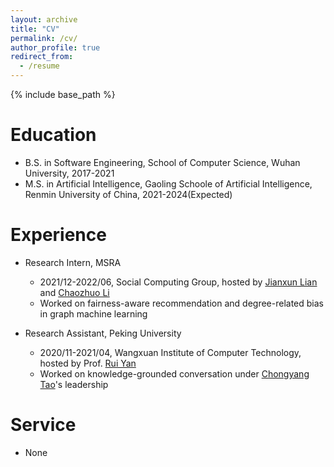 ```yaml
---
layout: archive
title: "CV"
permalink: /cv/
author_profile: true
redirect_from:
  - /resume
---
```


{% include base_path %}

Education
======
* B.S. in Software Engineering, School of Computer Science, Wuhan University, 2017-2021
* M.S. in Artificial Intelligence, Gaoling Schoole of Artificial Intelligence, Renmin University of China, 2021-2024(Expected)

Experience
======
* Research Intern, MSRA
  * 2021/12-2022/06, Social Computing Group, hosted by [Jianxun Lian](https://www.microsoft.com/en-us/research/people/jialia) and [Chaozhuo Li](https://whatsname1991.github.io/)
  * Worked on fairness-aware recommendation and degree-related bias in graph machine learning

* Research Assistant, Peking University
  * 2020/11-2021/04, Wangxuan Institute of Computer Technology, hosted by Prof. [Rui Yan](https://gsai.ruc.edu.cn/addons/teacher/index/info.html?user_id=0&ruccode=20200243&ln=en)
  * Worked on knowledge-grounded conversation under [Chongyang Tao](https://chongyangtao.github.io/index.html)'s leadership
  
Service
======
* None

